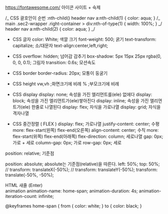 https://fontawesome.com/ 아이콘 사이트 + 숙제

/_ CSS 괄호안이 순번 :nth-child()
header nav a:nth-child(1) {
color: aqua;
}
/_ main .sec2-wrapper .right-container > div:nth-of-type(1) {
width: 100%;
} _/
header nav a:nth-child(2) {
color: aqua;
} _/

- CSS 글자
  color: White; 색깔
   크기
  font-weight: 500; 굵기
  text-transform: capitalize; 소/대문자
  text-align:center,left,right;

- CSS
  overflow: hidden; 넘어감 감추기
  box-shadow: 5px 15px 25px rgba(0, 0, 0, 0.1); 그림자
  transition: 0.6s; 모션속도

- CSS border
  border-radius: 20px; 모퉁이 둥굴기

- CSS height
  vw,vh ;화면크기에 비례
  % ;부모크기에 비례

- CSS display
  display: none; 속성을 가진 엘리먼트를(ele) 없에다
  display: block; 속성을 가진 엘리먼트가(ele)쌓아진다
  display: inline; 속성을 가진 엘리먼트가(ele) 한줄로 나열된다
  display: flex; 자식을 가로나열
  display: grid; 자식을 격자나열

- CSS 중간정렬 ( FLEX )
  display: flex; 가로나열
  justify-content: center; 수평 more: flex-start(왼쪽) flex-end(오른쪽)
  align-content: center; 수직 more: flex-start(위쪽) flex-end(아래쪽)
  flex-direction: column; 세로나열
  gap: 0px; 가로 + 세로
  column-gap: 0px; 가로
  row-gap: 0px; 세로

position: relative; 기준점

position: absolute; absolute는 기준점(relative)을 따른다.
left: 50%;
top: 50%;
// transform: translateX(-50%);
// transform: translateY(-50%);
transform: translate(-50%, -50%);

HTML 새줄 (Enter)
<br />
animation
animation-name: home-span;
animation-duration: 4s;
animation-iteration-count: infinite;

@keyframes home-span {
from {
color: white;
}
to {
color: black;
}
